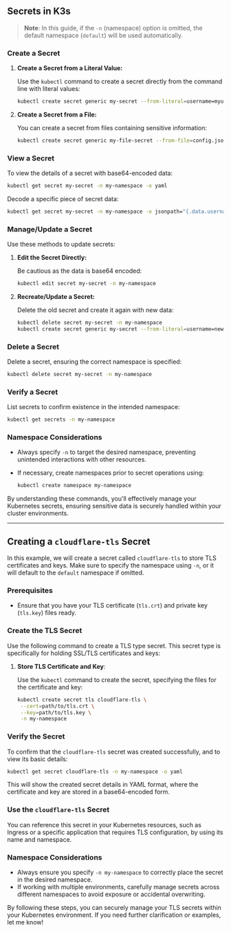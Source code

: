 ## Secrets in K3s

> **Note**: In this guide, if the `-n` (namespace) option is omitted, the default namespace (`default`) will be used automatically.

### Create a Secret

1. **Create a Secret from a Literal Value:**

   Use the `kubectl` command to create a secret directly from the command line with literal values:

   ```bash
   kubectl create secret generic my-secret --from-literal=username=myuser --from-literal=password=mypassword -n my-namespace
   ```

2. **Create a Secret from a File:**

   You can create a secret from files containing sensitive information:

   ```bash
   kubectl create secret generic my-file-secret --from-file=config.json=/path/to/config.json -n my-namespace
   ```

### View a Secret

To view the details of a secret with base64-encoded data:

```bash
kubectl get secret my-secret -n my-namespace -o yaml
```

Decode a specific piece of secret data:

```bash
kubectl get secret my-secret -n my-namespace -o jsonpath="{.data.username}" | base64 --decode
```

### Manage/Update a Secret

Use these methods to update secrets:

1. **Edit the Secret Directly:**

   Be cautious as the data is base64 encoded:

   ```bash
   kubectl edit secret my-secret -n my-namespace
   ```

2. **Recreate/Update a Secret:**

   Delete the old secret and create it again with new data:

   ```bash
   kubectl delete secret my-secret -n my-namespace
   kubectl create secret generic my-secret --from-literal=username=newuser --from-literal=password=newpassword -n my-namespace
   ```

### Delete a Secret

Delete a secret, ensuring the correct namespace is specified:

```bash
kubectl delete secret my-secret -n my-namespace
```

### Verify a Secret

List secrets to confirm existence in the intended namespace:

```bash
kubectl get secrets -n my-namespace
```

### Namespace Considerations

- Always specify `-n` to target the desired namespace, preventing unintended interactions with other resources.
- If necessary, create namespaces prior to secret operations using:

  ```bash
  kubectl create namespace my-namespace
  ```

By understanding these commands, you'll effectively manage your Kubernetes secrets, ensuring sensitive data is securely handled within your cluster environments.

---

## Creating a `cloudflare-tls` Secret

In this example, we will create a secret called `cloudflare-tls` to store TLS certificates and keys. Make sure to specify the namespace using `-n`, or it will default to the `default` namespace if omitted.

### Prerequisites

- Ensure that you have your TLS certificate (`tls.crt`) and private key (`tls.key`) files ready.

### Create the TLS Secret

Use the following command to create a TLS type secret. This secret type is specifically for holding SSL/TLS certificates and keys:

1. **Store TLS Certificate and Key**:

   Use the `kubectl` command to create the secret, specifying the files for the certificate and key:

   ```bash
   kubectl create secret tls cloudflare-tls \
    --cert=path/to/tls.crt \
    --key=path/to/tls.key \
    -n my-namespace
   ```

### Verify the Secret

To confirm that the `cloudflare-tls` secret was created successfully, and to view its basic details:

```bash
kubectl get secret cloudflare-tls -n my-namespace -o yaml
```

This will show the created secret details in YAML format, where the certificate and key are stored in a base64-encoded form.

### Use the `cloudflare-tls` Secret

You can reference this secret in your Kubernetes resources, such as Ingress or a specific application that requires TLS configuration, by using its name and namespace.

### Namespace Considerations

- Always ensure you specify `-n my-namespace` to correctly place the secret in the desired namespace.
- If working with multiple environments, carefully manage secrets across different namespaces to avoid exposure or accidental overwriting.

By following these steps, you can securely manage your TLS secrets within your Kubernetes environment. If you need further clarification or examples, let me know!
